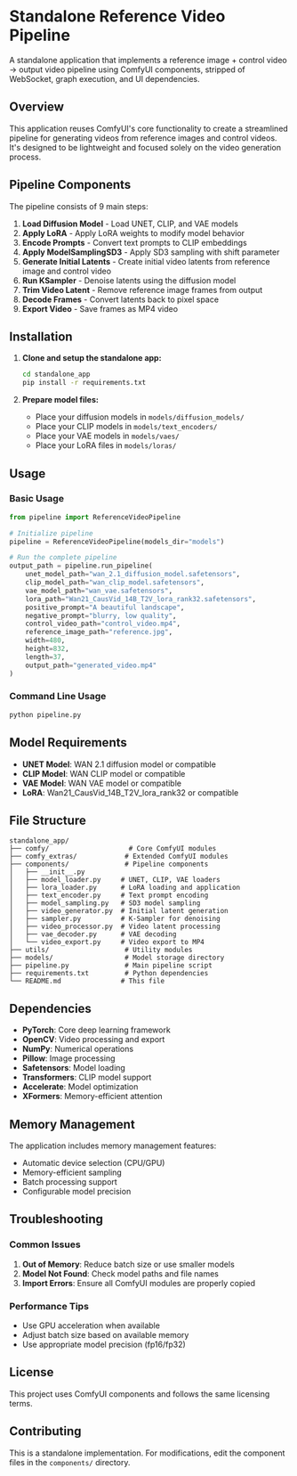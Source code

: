 # Standalone Reference Video Pipeline

A standalone application that implements a reference image + control video → output video pipeline using ComfyUI components, stripped of WebSocket, graph execution, and UI dependencies.

## Overview

This application reuses ComfyUI's core functionality to create a streamlined pipeline for generating videos from reference images and control videos. It's designed to be lightweight and focused solely on the video generation process.

## Pipeline Components

The pipeline consists of 9 main steps:

1. **Load Diffusion Model** - Load UNET, CLIP, and VAE models
2. **Apply LoRA** - Apply LoRA weights to modify model behavior
3. **Encode Prompts** - Convert text prompts to CLIP embeddings
4. **Apply ModelSamplingSD3** - Apply SD3 sampling with shift parameter
5. **Generate Initial Latents** - Create initial video latents from reference image and control video
6. **Run KSampler** - Denoise latents using the diffusion model
7. **Trim Video Latent** - Remove reference image frames from output
8. **Decode Frames** - Convert latents back to pixel space
9. **Export Video** - Save frames as MP4 video

## Installation

1. **Clone and setup the standalone app:**
   ```bash
   cd standalone_app
   pip install -r requirements.txt
   ```

2. **Prepare model files:**
   - Place your diffusion models in `models/diffusion_models/`
   - Place your CLIP models in `models/text_encoders/`
   - Place your VAE models in `models/vaes/`
   - Place your LoRA files in `models/loras/`

## Usage

### Basic Usage

```python
from pipeline import ReferenceVideoPipeline

# Initialize pipeline
pipeline = ReferenceVideoPipeline(models_dir="models")

# Run the complete pipeline
output_path = pipeline.run_pipeline(
    unet_model_path="wan_2.1_diffusion_model.safetensors",
    clip_model_path="wan_clip_model.safetensors",
    vae_model_path="wan_vae.safetensors",
    lora_path="Wan21_CausVid_14B_T2V_lora_rank32.safetensors",
    positive_prompt="A beautiful landscape",
    negative_prompt="blurry, low quality",
    control_video_path="control_video.mp4",
    reference_image_path="reference.jpg",
    width=480,
    height=832,
    length=37,
    output_path="generated_video.mp4"
)
```

### Command Line Usage

```bash
python pipeline.py
```

## Model Requirements

- **UNET Model**: WAN 2.1 diffusion model or compatible
- **CLIP Model**: WAN CLIP model or compatible
- **VAE Model**: WAN VAE model or compatible
- **LoRA**: Wan21_CausVid_14B_T2V_lora_rank32 or compatible

## File Structure

```
standalone_app/
├── comfy/                    # Core ComfyUI modules
├── comfy_extras/            # Extended ComfyUI modules
├── components/              # Pipeline components
│   ├── __init__.py
│   ├── model_loader.py     # UNET, CLIP, VAE loaders
│   ├── lora_loader.py      # LoRA loading and application
│   ├── text_encoder.py     # Text prompt encoding
│   ├── model_sampling.py   # SD3 model sampling
│   ├── video_generator.py  # Initial latent generation
│   ├── sampler.py          # K-Sampler for denoising
│   ├── video_processor.py  # Video latent processing
│   ├── vae_decoder.py      # VAE decoding
│   └── video_export.py     # Video export to MP4
├── utils/                   # Utility modules
├── models/                  # Model storage directory
├── pipeline.py              # Main pipeline script
├── requirements.txt         # Python dependencies
└── README.md               # This file
```

## Dependencies

- **PyTorch**: Core deep learning framework
- **OpenCV**: Video processing and export
- **NumPy**: Numerical operations
- **Pillow**: Image processing
- **Safetensors**: Model loading
- **Transformers**: CLIP model support
- **Accelerate**: Model optimization
- **XFormers**: Memory-efficient attention

## Memory Management

The application includes memory management features:
- Automatic device selection (CPU/GPU)
- Memory-efficient sampling
- Batch processing support
- Configurable model precision

## Troubleshooting

### Common Issues

1. **Out of Memory**: Reduce batch size or use smaller models
2. **Model Not Found**: Check model paths and file names
3. **Import Errors**: Ensure all ComfyUI modules are properly copied

### Performance Tips

- Use GPU acceleration when available
- Adjust batch size based on available memory
- Use appropriate model precision (fp16/fp32)

## License

This project uses ComfyUI components and follows the same licensing terms.

## Contributing

This is a standalone implementation. For modifications, edit the component files in the `components/` directory. 